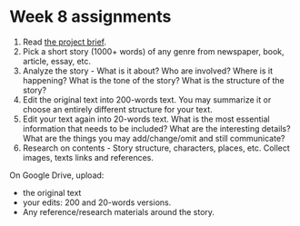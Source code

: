 # Week 8 assignments

1. Read [the project brief](proj-storytelling.md).
1. Pick a short story (1000+ words) of any genre from newspaper, book, article, essay, etc.
1. Analyze the story - What is it about? Who are involved? Where is it happening? What is the tone of the story? What is the structure of the story?
1. Edit the original text into 200-words text. You may summarize it or choose an entirely different structure for your text.
1. Edit your text again into 20-words text. What is the most essential information that needs to be included? What are the interesting details? What are the things you may add/change/omit and still communicate?
1. Research on contents - Story structure, characters, places, etc. Collect images, texts links and references.


On Google Drive, upload:
- the original text
- your edits: 200 and 20-words versions.
- Any reference/research materials around the story.
